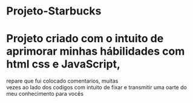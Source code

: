 # Projeto-Starbucks
<h1>Projeto criado com o intuito de aprimorar minhas hábilidades com html css e JavaScript,</h1>


repare que fui colocado comentarios, muitas<br> vezes ao lado dos codigos com intuito de fixar e transmitir uma oarte do meu conhecimento para vocês
